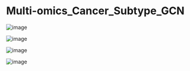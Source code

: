 # Multi-omics_Cancer_Subtype_GCN

![image](https://github.com/user-attachments/assets/99c1cee4-a668-4d10-9b04-d5bd62861621)

![image](https://github.com/user-attachments/assets/1f940c04-e522-4174-b203-3dfd5ee0ebeb)

![image](https://github.com/user-attachments/assets/78b6966c-bec2-4005-9c65-119fa6500ac6)

![image](https://github.com/user-attachments/assets/848f28c6-495e-40d6-b506-5d07ea3ef9f1)
